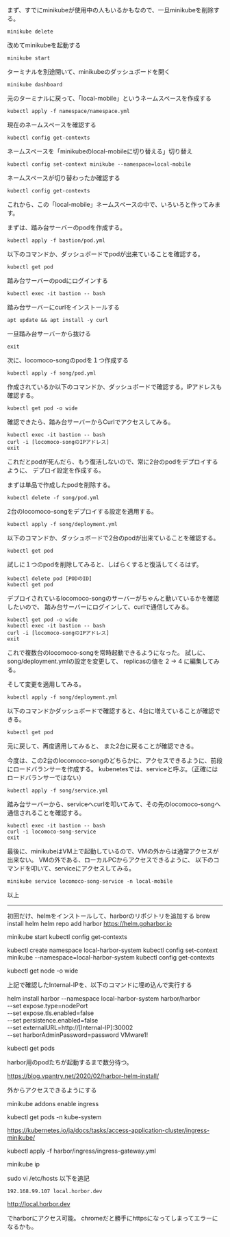 まず、すでにminikubeが使用中の人もいるかもなので、一旦minikubeを削除する。
```
minikube delete
```

改めてminikubeを起動する
```
minikube start
```

ターミナルを別途開いて、minikubeのダッシュボードを開く
```
minikube dashboard
```

元のターミナルに戻って、「local-mobile」というネームスペースを作成する

```
kubectl apply -f namespace/namespace.yml
```

現在のネームスペースを確認する

```
kubectl config get-contexts
```

ネームスペースを「minikubeのlocal-mobileに切り替える」切り替え

```
kubectl config set-context minikube --namespace=local-mobile
````

ネームスペースが切り替わったか確認する

```
kubectl config get-contexts
```

これから、この「local-mobile」ネームスペースの中で、いろいろと作ってみます。

まずは、踏み台サーバーのpodを作成する。

```
kubectl apply -f bastion/pod.yml
```

以下のコマンドか、ダッシュボードでpodが出来ていることを確認する。
```
kubectl get pod
```

踏み台サーバーのpodにログインする

```
kubectl exec -it bastion -- bash
```

踏み台サーバーにcurlをインストールする

```
apt update && apt install -y curl
```

一旦踏み台サーバーから抜ける
```
exit
```

次に、locomoco-songのpodを１つ作成する
```
kubectl apply -f song/pod.yml
```

作成されているか以下のコマンドか、ダッシュボードで確認する。IPアドレスも確認する。
```
kubectl get pod -o wide
```

確認できたら、踏み台サーバーからCurlでアクセスしてみる。
```
kubectl exec -it bastion -- bash
curl -i [locomoco-songのIPアドレス]
exit
```

これだとpodが死んだら、もう復活しないので、常に2台のpodをデプロイするように、
デプロイ設定を作成する。

まずは単品で作成したpodを削除する。

```
kubectl delete -f song/pod.yml
```

2台のlocomoco-songをデプロイする設定を適用する。
```
kubectl apply -f song/deployment.yml
```

以下のコマンドか、ダッシュボードで2台のpodが出来ていることを確認する。
```
kubectl get pod
```

試しに１つのpodを削除してみると、しばらくすると復活してくるはず。
```
kubectl delete pod [PODのID]
kubectl get pod
```

デプロイされているlocomoco-songのサーバーがちゃんと動いているかを確認したいので、
踏み台サーバーにログインして、curlで通信してみる。

```
kubectl get pod -o wide
kubectl exec -it bastion -- bash
curl -i [locomoco-songのIPアドレス]
exit
```

これで複数台のlocomoco-songを常時起動できるようになった。
試しに、song/deployment.ymlの設定を変更して、
replicasの値を 2 -> 4 に編集してみる。

そして変更を適用してみる。

```
kubectl apply -f song/deployment.yml
```

以下のコマンドかダッシュボードで確認すると、4台に増えていることが確認できる。
```
kubectl get pod
```

元に戻して、再度適用してみると、
また2台に戻ることが確認できる。


今度は、この2台のlocomoco-songのどちらかに、アクセスできるように、前段にロードバランサーを作成する。
kubenetesでは、serviceと呼ぶ。（正確にはロードバランサーではない）
```
kubectl apply -f song/service.yml
```

踏み台サーバーから、serviceへcurlを叩いてみて、その先のlocomoco-songへ通信されることを確認する。
```
kubectl exec -it bastion -- bash
curl -i locomoco-song-service
exit
```

最後に、minikubeはVM上で起動しているので、VMの外からは通常アクセスが出来ない。
VMの外である、ローカルPCからアクセスできるように、
以下のコマンドを叩いて、serviceにアクセスしてみる。

```
minikube service locomoco-song-service -n local-mobile
```

以上




---
初回だけ、helmをインストールして、harborのリポジトリを追加する
brew install helm
helm repo add harbor https://helm.goharbor.io

minikube start
kubectl config get-contexts

kubectl create namespace local-harbor-system
kubectl config set-context minikube --namespace=local-harbor-system
kubectl config get-contexts

kubectl get node -o wide

上記で確認したInternal-IPを、以下のコマンドに埋め込んで実行する

helm install harbor --namespace local-harbor-system harbor/harbor \
  --set expose.type=nodePort \
  --set expose.tls.enabled=false \
  --set persistence.enabled=false \
  --set externalURL=http://[Internal-IP]:30002 \
  --set harborAdminPassword=password      VMware1!

kubectl get pods

harbor用のpodたちが起動するまで数分待つ。

https://blog.vpantry.net/2020/02/harbor-helm-install/

外からアクセスできるようにする

minikube addons enable ingress

kubectl get pods -n kube-system

https://kubernetes.io/ja/docs/tasks/access-application-cluster/ingress-minikube/

kubectl apply -f harbor/ingress/ingress-gateway.yml

minikube ip

sudo vi /etc/hosts
以下を追記
```
192.168.99.107 local.horbor.dev
```

http://local.horbor.dev

でharborにアクセス可能。
chromeだと勝手にhttpsになってしまってエラーになるかも。
